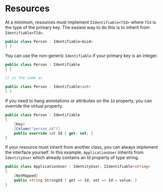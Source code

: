 # Resources

At a minimum, resources must implement `IIdentifiable<TId>` where `TId` is the type of the primary key. The easiest way to do this is to inherit from `Identifiable<TId>`.

```c#
public class Person : Identifiable<Guid>
{ }
```

You can use the non-generic `Identifiable` if your primary key is an integer.

```c#
public class Person : Identifiable
{ }

// is the same as

public class Person : Identifiable<int>
{ }
```

If you need to hang annotations or attributes on the `Id` property,
you can override the virtual property.

```c#
public class Person : Identifiable
{
    [Key]
    [Column("person_id")]
    public override int Id { get; set; }
}
```

If your resource must inherit from another class,
you can always implement the interface yourself.
In this example, `ApplicationUser` inherits from `IdentityUser`
which already contains an Id property of type string.

```c#
public class ApplicationUser : IdentityUser, IIdentifiable<string>
{
    [NotMapped]
    public string StringId { get => Id; set => Id = value; }
}
```
